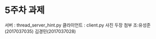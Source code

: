 # 5주차 과제
 서버 : thread_server_hint.py
 클라이언트 : client.py
 사진 두장 첨부
 조:유성준(2017037035) 김경민(2017037028)
 
